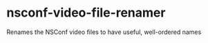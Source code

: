 nsconf-video-file-renamer
=========================

Renames the NSConf video files to have useful, well-ordered names
